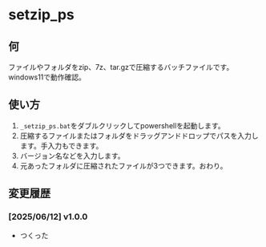 # setzip_ps

## 何

ファイルやフォルダをzip、7z、tar.gzで圧縮するバッチファイルです。windows11で動作確認。

## 使い方

1. `_setzip_ps.bat`をダブルクリックしてpowershellを起動します。
2. 圧縮するファイルまたはフォルダをドラッグアンドドロップでパスを入力します。手入力もできます。
3. バージョン名などを入力します。
4. 元あったフォルダに圧縮されたファイルが3つできます。おわり。

## 変更履歴

### [2025/06/12] v1.0.0

- つくった
